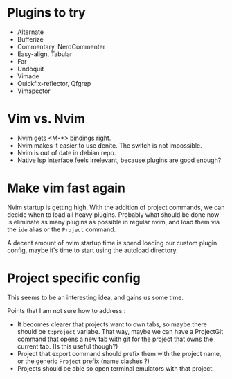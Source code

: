 # Plugins to try

- Alternate
- Bufferize
- Commentary, NerdCommenter
- Easy-align, Tabular
- Far
- Undoquit
- Vimade
- Quickfix-reflector, Qfgrep
- Vimspector

# Vim vs. Nvim 

- Nvim gets <M-*> bindings right.
- Nvim makes it easier to use denite. The switch is not impossible.
- Nvim is out of date in debian repo.
- Native lsp interface feels irrelevant, because plugins are good enough?

# Make vim fast again

Nvim startup is getting high. With the addition of project commands, we can
decide when to load all heavy plugins. Probably what should be done now is
eliminate as many plugins as possible in regular nvim, and load them via the
`ide` alias or the `Project` command.

A decent amount of nvim startup time is spend loading our custom plugin config,
maybe it's time to start using the autoload directory.

# Project specific config

This seems to be an interesting idea, and gains us some time.

Points that I am not sure how to address :
- It becomes clearer that projects want to own tabs, so maybe there should be
  `t:project` variabe. That way, maybe we can have a ProjectGit command that
  opens a new tab with git for the project that owns the current tab. (Is this
  useful though?)
- Project that export command should prefix them with the project name, or the
  generic `Project` prefix (name clashes ?)
- Projects should be able so open terminal emulators with that project.

